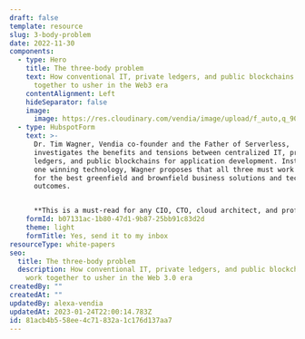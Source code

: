 ```yaml
---
draft: false
template: resource
slug: 3-body-problem
date: 2022-11-30
components:
  - type: Hero
    title: The three-body problem
    text: How conventional IT, private ledgers, and public blockchains will work
      together to usher in the Web3 era
    contentAlignment: Left
    hideSeparator: false
    image:
      image: https://res.cloudinary.com/vendia/image/upload/f_auto,q_90/v1671500456/Website/Iso/Cloud_brdq9h.png
  - type: HubspotForm
    text: >-
      Dr. Tim Wagner, Vendia co-founder and the Father of Serverless,
      investigates the benefits and tensions between centralized IT, private
      ledgers, and public blockchains for application development. Instead of
      one winning technology, Wagner proposes that all three must work together
      for the best greenfield and brownfield business solutions and technical
      outcomes. 


      **This is a must-read for any CIO, CTO, cloud architect, and professional developer responsible for delivering reliable data-based solutions.**
    formId: b07131ac-1b80-47d1-9b87-25bb91c83d2d
    theme: light
    formTitle: Yes, send it to my inbox
resourceType: white-papers
seo:
  title: The three-body problem
  description: How conventional IT, private ledgers, and public blockchains will
    work together to usher in the Web 3.0 era
createdBy: ""
createdAt: ""
updatedBy: alexa-vendia
updatedAt: 2023-01-24T22:00:14.783Z
id: 81acb4b5-58ee-4c71-832a-1c176d137aa7
---
```

